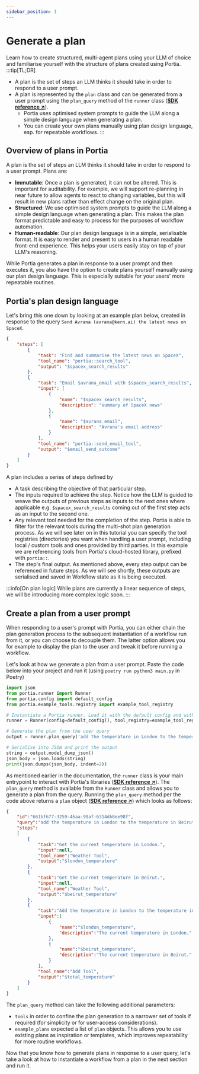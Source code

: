 ```yaml
---
sidebar_position: 1
---
```


# Generate a plan
Learn how to create structured, multi-agent plans using your LLM of choice and familiarise yourself with the structure of plans created using Portia.
:::tip[TL;DR]
- A plan is the set of steps an LLM thinks it should take in order to respond to a user prompt.
- A plan is represented by the `plan` class and can be generated from a user prompt using the `plan_query` method of the `runner` class (<a href="/SDK/portia/runner" target="_blank">**SDK reference ↗**</a>).
    - Portia uses optimised system prompts to guide the LLM along a simple design language when generating a plan.
    - You can create your own plans manually using plan design language, esp. for repeatable workflows.
:::

## Overview of plans in Portia
A plan is the set of steps an LLM thinks it should take in order to respond to a user prompt. Plans are:
- **Immutable**: Once a plan is generated, it can not be altered. This is important for auditability. For example, we will support re-planning in near future to allow agents to react to changing variables, but this will result in new plans rather than effect change on the original plan.
- **Structured**: We use optimised system prompts to guide the LLM along a simple design language when generating a plan. This makes the plan format predictable and easy to process for the purposes of workflow automation.
- **Human-readable**: Our plan design language is in a simple, serialisable format. It is easy to render and present to users in a human readable front-end experience. This helps your users easily stay on top of your LLM's reasoning.

While Portia generates a plan in response to a user prompt and then executes it, you also have the option to create plans yourself manually using our plan design language. This is especially suitable for your users' more repeatable routines.

## Portia's plan design language
Let's bring this one down by looking at an example plan below, created in response to the query `Send Avrana (avrana@kern.ai) the latest news on SpaceX`.
```json title="plan.json"
{
    "steps": [
        {
            "task": "Find and summarise the latest news on SpaceX",
            "tool_name": "portia::search_tool",
            "output": "$spacex_search_results"
        },
        {
            "task": "Email $avrana_email with $spacex_search_results",
            "input": [
                {
                    "name": "$spacex_search_results",
                    "description": "summary of SpaceX news"
                },
                {
                    "name": "$avrana_email",
                    "description": "Avrana's email address"                    
                }
            ],
            "tool_name": "portia::send_email_tool",
            "output": "$email_send_outcome"
        }
    ]
}
```

A plan includes a series of steps defined by 
- A task describing the objective of that particular step.
- The inputs required to achieve the step. Notice how the LLM is guided to weave the outputs of previous steps as inputs to the next ones where applicable e.g. `$spacex_search_results` coming out of the first step acts as an input to the second one.
- Any relevant tool needed for the completion of the step. Portia is able to filter for the relevant tools during the multi-shot plan generation process. As we will see later on in this tutorial you can specify the tool registries (directories) you want when handling a user prompt, including local / custom tools and ones provided by third parties. In this example we are referencing tools from Portia's cloud-hosted library, prefixed with `portia::`. 
- The step's final output. As mentioned above, every step output can be referenced in future steps. As we will see shortly, these outputs are serialised and saved in Workflow state as it is being executed.

:::info[On plan logic]
While plans are currently a linear sequence of steps, we will be introducing more complex logic soon.
:::

## Create a plan from a user prompt
When responding to a user's prompt with Portia, you can either chain the plan generation process to the subsequent instantiation of a workflow run from it, or you can choose to decouple them. The latter option allows you for example to display the plan to the user and tweak it before running a workflow.

Let's look at how we generate a plan from a user prompt. Paste the code below into your project and run it (using `poetry run python3 main.py` in Poetry)
```python title="main.py"
import json
from portia.runner import Runner
from portia.config import default_config
from portia.example_tools.registry import example_tool_registry

# Instantiate a Portia runner. Load it with the default config and with the example tools.
runner = Runner(config=default_config(), tool_registry=example_tool_registry)

# Generate the plan from the user query
output = runner.plan_query('add the temperature in London to the temperature in Beirut right now')

# Serialise into JSON and print the output
string = output.model_dump_json()
json_body = json.loads(string)
print(json.dumps(json_body, indent=2))
```

As mentioned earlier in the documentation, the `runner` class is your main entrypoint to interact with Portia's libraries (<a href="/SDK/portia/runner" target="_blank">**SDK reference ↗**</a>). The `plan_query` method is available from the `Runner` class and allows you to generate a plan from the query. Running the `plan_query` method per the code above returns a `plan` object (<a href="/SDK/portia/plan" target="_blank">**SDK reference ↗**</a>) which looks as follows:
```json title="plan.json"
{
    "id":"661bf677-3259-46aa-99af-6314db8ee98f",
    "query":"add the temperature in London to the temperature in Beirut right now",
    "steps":
    [
        {
            "task":"Get the current temperature in London.",
            "input":null,
            "tool_name":"Weather Tool",
            "output":"$london_temperature"
        },
        {
            "task":"Get the current temperature in Beirut.",
            "input":null,
            "tool_name":"Weather Tool",
            "output":"$beirut_temperature"
        },
        {
            "task":"Add the temperature in London to the temperature in Beirut.",
            "input":[
                {
                    "name":"$london_temperature",
                    "description":"The current temperature in London."
                },
                {
                    "name":"$beirut_temperature",
                    "description":"The current temperature in Beirut."
                }
            ],
            "tool_name":"Add Tool",
            "output":"$total_temperature"
        }
    ]
}
```

The `plan_query` method can take the following additional parameters:
- `tools` in order to confine the plan generation to a narrower set of tools if required (for simplicity or for user-access considerations).
- `example_plans` expected a list of `plan` objects. This allows you to use existing plans as inspiration or templates, which improves repeatability for more routine workflows.

Now that you know how to generate plans in response to a user query, let's take a look at how to instantiate a workflow from a plan in the next section and run it.
